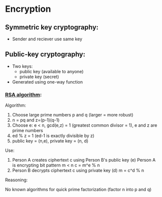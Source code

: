 # Encryption

## Symmetric key cryptography:

- Sender and reciever use same key


## Public-key cryptography:

- Two keys:
    - public key (available to anyone)
    - private key (secret)
- Generated using one-way function

### [RSA algorithm](https://www.quora.com/How-do-you-generate-a-public-and-private-key):

Algorithm:
1. Choose large prime numbers p and q (larger = more robust)
2. n = pq and z=(p-1)(q-1)
3. Choose e: e < n, gcd(e,z) = 1 (greatest common divisor = 1),
e and z are prime numbers
4. ed % z = 1 (ed-1 is exactly divisible by z)
5. public key = (n,e), private key = (n, d)

Use:
1. Person A creates ciphertext c using Person B's public key (e)
Person A is encrypting bit pattern m < n
c = m^e % n
2. Person B decrypts ciphertext c using private key (d)
m = c^d % n

Reasoning:

No known algorithms for quick prime factorization (factor n into p and q)
